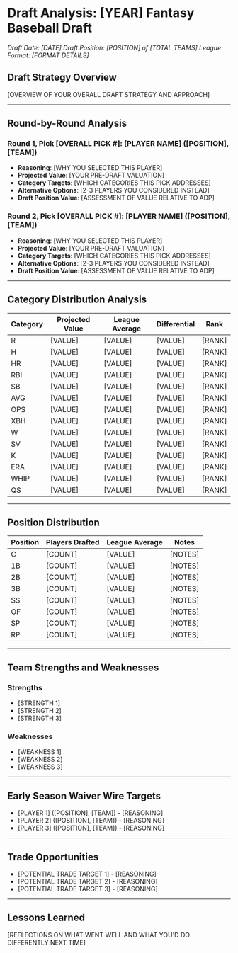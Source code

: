 # Draft Analysis: [YEAR] Fantasy Baseball Draft

*Draft Date: [DATE]*
*Draft Position: [POSITION] of [TOTAL TEAMS]*
*League Format: [FORMAT DETAILS]*

## Draft Strategy Overview

[OVERVIEW OF YOUR OVERALL DRAFT STRATEGY AND APPROACH]

---

## Round-by-Round Analysis

### Round 1, Pick [OVERALL PICK #]: [PLAYER NAME] ([POSITION], [TEAM])
- **Reasoning**: [WHY YOU SELECTED THIS PLAYER]
- **Projected Value**: [YOUR PRE-DRAFT VALUATION]
- **Category Targets**: [WHICH CATEGORIES THIS PICK ADDRESSES]
- **Alternative Options**: [2-3 PLAYERS YOU CONSIDERED INSTEAD]
- **Draft Position Value**: [ASSESSMENT OF VALUE RELATIVE TO ADP]

### Round 2, Pick [OVERALL PICK #]: [PLAYER NAME] ([POSITION], [TEAM])
- **Reasoning**: [WHY YOU SELECTED THIS PLAYER]
- **Projected Value**: [YOUR PRE-DRAFT VALUATION]
- **Category Targets**: [WHICH CATEGORIES THIS PICK ADDRESSES]
- **Alternative Options**: [2-3 PLAYERS YOU CONSIDERED INSTEAD]
- **Draft Position Value**: [ASSESSMENT OF VALUE RELATIVE TO ADP]

<!-- Continue for all rounds -->

---

## Category Distribution Analysis

| Category | Projected Value | League Average | Differential | Rank |
|----------|-----------------|----------------|--------------|------|
| R        | [VALUE]         | [VALUE]        | [VALUE]      | [RANK] |
| H        | [VALUE]         | [VALUE]        | [VALUE]      | [RANK] |
| HR       | [VALUE]         | [VALUE]        | [VALUE]      | [RANK] |
| RBI      | [VALUE]         | [VALUE]        | [VALUE]      | [RANK] |
| SB       | [VALUE]         | [VALUE]        | [VALUE]      | [RANK] |
| AVG      | [VALUE]         | [VALUE]        | [VALUE]      | [RANK] |
| OPS      | [VALUE]         | [VALUE]        | [VALUE]      | [RANK] |
| XBH      | [VALUE]         | [VALUE]        | [VALUE]      | [RANK] |
| W        | [VALUE]         | [VALUE]        | [VALUE]      | [RANK] |
| SV       | [VALUE]         | [VALUE]        | [VALUE]      | [RANK] |
| K        | [VALUE]         | [VALUE]        | [VALUE]      | [RANK] |
| ERA      | [VALUE]         | [VALUE]        | [VALUE]      | [RANK] |
| WHIP     | [VALUE]         | [VALUE]        | [VALUE]      | [RANK] |
| QS       | [VALUE]         | [VALUE]        | [VALUE]      | [RANK] |

---

## Position Distribution

| Position | Players Drafted | League Average | Notes |
|----------|-----------------|----------------|-------|
| C        | [COUNT]         | [VALUE]        | [NOTES] |
| 1B       | [COUNT]         | [VALUE]        | [NOTES] |
| 2B       | [COUNT]         | [VALUE]        | [NOTES] |
| 3B       | [COUNT]         | [VALUE]        | [NOTES] |
| SS       | [COUNT]         | [VALUE]        | [NOTES] |
| OF       | [COUNT]         | [VALUE]        | [NOTES] |
| SP       | [COUNT]         | [VALUE]        | [NOTES] |
| RP       | [COUNT]         | [VALUE]        | [NOTES] |

---

## Team Strengths and Weaknesses

### Strengths
- [STRENGTH 1]
- [STRENGTH 2]
- [STRENGTH 3]

### Weaknesses
- [WEAKNESS 1]
- [WEAKNESS 2]
- [WEAKNESS 3]

---

## Early Season Waiver Wire Targets

- [PLAYER 1] ([POSITION], [TEAM]) - [REASONING]
- [PLAYER 2] ([POSITION], [TEAM]) - [REASONING]
- [PLAYER 3] ([POSITION], [TEAM]) - [REASONING]

---

## Trade Opportunities

- [POTENTIAL TRADE TARGET 1] - [REASONING]
- [POTENTIAL TRADE TARGET 2] - [REASONING]
- [POTENTIAL TRADE TARGET 3] - [REASONING]

---

## Lessons Learned

[REFLECTIONS ON WHAT WENT WELL AND WHAT YOU'D DO DIFFERENTLY NEXT TIME]
